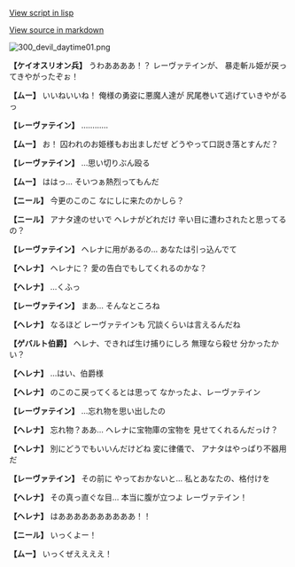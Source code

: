 [View script in lisp](../scripts/100211141.txt)

[View source in markdown](100211141.md)

![300_devil_daytime01.png](../images/backgrounds/300_devil_daytime01.png)

**【ケイオスリオン兵】**
うわああああ！？
レーヴァテインが、
暴走斬ル姫が戻ってきやがったぞぉ！

**【ムー】**
いいねいいね！
俺様の勇姿に悪魔人達が
尻尾巻いて逃げていきやがるっ

**【レーヴァテイン】**
…………

**【ムー】**
お！
囚われのお姫様もお出ましだぜ
どうやって口説き落とすんだ？

**【レーヴァテイン】**
…思い切りぶん殴る

**【ムー】**
ははっ…
そいつぁ熱烈ってもんだ

**【ニール】**
今更のこのこ
なにしに来たのかしら？

**【ニール】**
アナタ達のせいで
ヘレナがどれだけ
辛い目に遭わされたと思ってるの？

**【レーヴァテイン】**
ヘレナに用があるの…
あなたは引っ込んでて

**【ヘレナ】**
ヘレナに？
愛の告白でもしてくれるのかな？

**【ヘレナ】**
…くふっ

**【レーヴァテイン】**
まあ…
そんなところね

**【ヘレナ】**
なるほど
レーヴァテインも
冗談くらいは言えるんだね

**【ゲバルト伯爵】**
ヘレナ、できれば生け捕りにしろ
無理なら殺せ
分かったかい？

**【ヘレナ】**
…はい、伯爵様

**【ヘレナ】**
のこのこ戻ってくるとは思って
なかったよ、レーヴァテイン

**【レーヴァテイン】**
…忘れ物を思い出したの

**【ヘレナ】**
忘れ物？ああ…
ヘレナに宝物庫の宝物を
見せてくれるんだっけ？

**【ヘレナ】**
別にどうでもいいんだけどね
変に律儀で、
アナタはやっぱり不器用だ

**【レーヴァテイン】**
その前に
やっておかないと…
私とあなたの、格付けを

**【ヘレナ】**
その真っ直ぐな目…
本当に腹が立つよ
レーヴァテイン！

**【ヘレナ】**
はああああああああああ！！

**【ニール】**
いっくよー！

**【ムー】**
いっくぜええええ！
